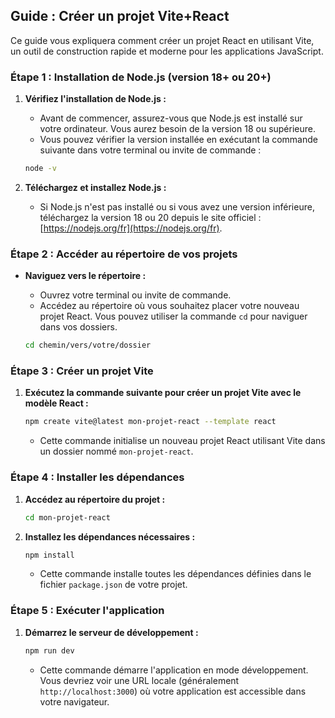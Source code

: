## Guide : Créer un projet Vite+React

Ce guide vous expliquera comment créer un projet React en utilisant Vite, un outil de construction rapide et moderne pour les applications JavaScript.

### Étape 1 : Installation de Node.js (version 18+ ou 20+)

1. **Vérifiez l'installation de Node.js :**

   - Avant de commencer, assurez-vous que Node.js est installé sur votre ordinateur. Vous aurez besoin de la version 18 ou supérieure.
   - Vous pouvez vérifier la version installée en exécutant la commande suivante dans votre terminal ou invite de commande :

   ```bash
   node -v
   ```

2. **Téléchargez et installez Node.js :**
   - Si Node.js n'est pas installé ou si vous avez une version inférieure, téléchargez la version 18 ou 20 depuis le site officiel : [https://nodejs.org/fr](https://nodejs.org/fr).

### Étape 2 : Accéder au répertoire de vos projets

- **Naviguez vers le répertoire :**

  - Ouvrez votre terminal ou invite de commande.
  - Accédez au répertoire où vous souhaitez placer votre nouveau projet React. Vous pouvez utiliser la commande `cd` pour naviguer dans vos dossiers.

  ```bash
  cd chemin/vers/votre/dossier
  ```

### Étape 3 : Créer un projet Vite

1. **Exécutez la commande suivante pour créer un projet Vite avec le modèle React :**

   ```bash
   npm create vite@latest mon-projet-react --template react
   ```

   - Cette commande initialise un nouveau projet React utilisant Vite dans un dossier nommé `mon-projet-react`.

### Étape 4 : Installer les dépendances

1. **Accédez au répertoire du projet :**

   ```bash
   cd mon-projet-react
   ```

2. **Installez les dépendances nécessaires :**

   ```bash
   npm install
   ```

   - Cette commande installe toutes les dépendances définies dans le fichier `package.json` de votre projet.

### Étape 5 : Exécuter l'application

1. **Démarrez le serveur de développement :**

   ```bash
   npm run dev
   ```

   - Cette commande démarre l'application en mode développement. Vous devriez voir une URL locale (généralement `http://localhost:3000`) où votre application est accessible dans votre navigateur.

